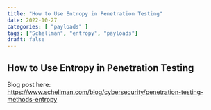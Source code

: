 ```yaml
---
title: "How to Use Entropy in Penetration Testing"
date: 2022-10-27
categories: [ "payloads" ]
tags: ["Schellman", "entropy", "payloads"]
draft: false
---
```


## How to Use Entropy in Penetration Testing

Blog post here: https://www.schellman.com/blog/cybersecurity/penetration-testing-methods-entropy
